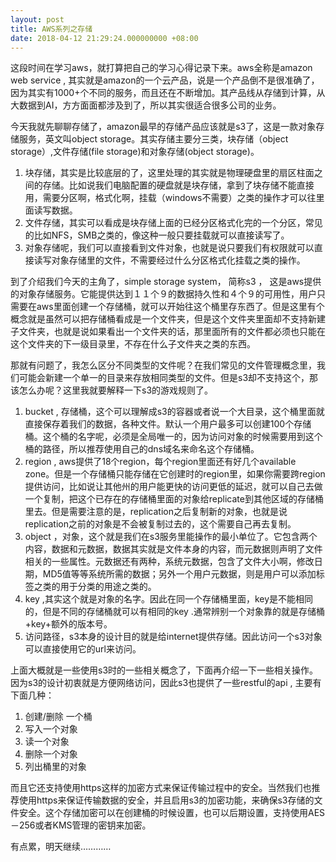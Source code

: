 ```yaml
---
layout: post
title: AWS系列之存储
date: 2018-04-12 21:29:24.000000000 +08:00
---
```


这段时间在学习aws，就打算把自己的学习心得记录下来。aws全称是amazon web service , 其实就是amazon的一个云产品，说是一个产品倒不是很准确了，因为其实有1000+个不同的服务，而且还在不断增加。其产品线从存储到计算，从大数据到AI，方方面面都涉及到了，所以其实很适合很多公司的业务。

今天我就先聊聊存储了，amazon最早的存储产品应该就是s3了，这是一款对象存储服务，英文叫object storage。其实存储主要分三类，块存储（object storage）,文件存储(file storage)和对象存储(object storage)。

1. 块存储，其实是比较底层的了，这里处理的其实就是物理硬盘里的扇区柱面之间的存储。比如说我们电脑配置的硬盘就是块存储，拿到了块存储不能直接用，需要分区啊，格式化啊，挂载（windows不需要）之类的操作才可以往里面读写数据。
2. 文件存储，其实可以看成是块存储上面的已经分区格式化完的一个分区，常见的比如NFS，SMB之类的，像这种一般只要挂载就可以直接读写了。
3. 对象存储呢，我们可以直接看到文件对象，也就是说只要我们有权限就可以直接读写对象存储里的文件，不需要经过什么分区格式化挂载之类的操作。

到了介绍我们今天的主角了，simple storage system， 简称s3 ， 这是aws提供的对象存储服务。它能提供达到１１个９的数据持久性和４个９的可用性，用户只需要在aws里面创建一个存储桶，就可以开始往这个桶里存东西了。但是这里有个概念就是虽然可以把存储桶看成是一个文件夹，但是这个文件夹里面却不支持新建子文件夹，也就是说如果看出一个文件夹的话，那里面所有的文件都必须也只能在这个文件夹的下一级目录里，不存在什么子文件夹之类的东西。

那就有问题了，我怎么区分不同类型的文件呢？在我们常见的文件管理概念里，我们可能会新建一个单一的目录来存放相同类型的文件。但是s3却不支持这个，那该怎么办呢？这里我就要解释一下s3的游戏规则了。

1. bucket , 存储桶，这个可以理解成s3的容器或者说一个大目录，这个桶里面就直接保存着我们的数据，各种文件。默认一个用户最多可以创建100个存储桶。这个桶的名字呢，必须是全局唯一的，因为访问对象的时候需要用到这个桶的路径，所以推荐使用自己的dns域名来命名这个存储桶。
2. region , aws提供了18个region，每个region里面还有好几个available zone。但是一个存储桶只能存储在它创建时的region里，如果你需要跨region提供访问，比如说让其他州的用户能更快的访问更低的延迟，就可以自己去做一个复制，把这个已存在的存储桶里面的对象给replicate到其他区域的存储桶里去。但是需要注意的是，replication之后复制新的对象，也就是说replication之前的对象是不会被复制过去的，这个需要自己再去复制。
3. object ，对象，这个就是我们在s3服务里能操作的最小单位了。它包含两个内容，数据和元数据，数据其实就是文件本身的内容，而元数据则声明了文件相关的一些属性。元数据还有两种，系统元数据，包含了文件大小啊，修改日期，MD5值等等系统所需的数据；另外一个用户元数据，则是用户可以添加标签之类的用于分类的用途之类的。
4. key ,其实这个就是对象的名字。因此在同一个存储桶里面，key是不能相同的，但是不同的存储桶就可以有相同的key .通常辨别一个对象靠的就是存储桶+key+额外的版本号。
5. 访问路径，s3本身的设计目的就是给internet提供存储。因此访问一个s3对象可以直接使用它的url来访问。

上面大概就是一些使用s3时的一些相关概念了，下面再介绍一下一些相关操作。因为s3的设计初衷就是方便网络访问，因此s3也提供了一些restful的api , 主要有下面几种：

1. 创建/删除 一个桶
2. 写入一个对象
3. 读一个对象
4. 删除一个对象
5. 列出桶里的对象

而且它还支持使用https这样的加密方式来保证传输过程中的安全。当然我们也推荐使用https来保证传输数据的安全，并且启用s3的加密功能，来确保s3存储的文件安全。这个存储加密可以在创建桶的时候设置，也可以后期设置，支持使用AES－256或者KMS管理的密钥来加密。



有点累，明天继续…………

[jekyll-docs]: http://jekyllrb.com/docs/home
[jekyll-gh]:   https://github.com/jekyll/jekyll
[jekyll-talk]: https://talk.jekyllrb.com/
